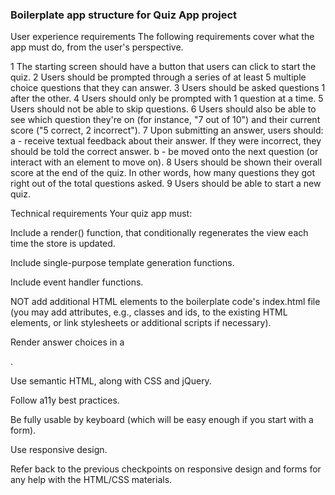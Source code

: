 ### Boilerplate app structure for Quiz App project

User experience requirements
The following requirements cover what the app must do, from the user's perspective.

1 The starting screen should have a button that users can click to start the quiz.
2 Users should be prompted through a series of at least 5 multiple choice questions that they can answer.
3 Users should be asked questions 1 after the other.
4 Users should only be prompted with 1 question at a time.
5 Users should not be able to skip questions.
6 Users should also be able to see which question they're on (for instance, "7 out of 10") and their current score ("5 correct, 2 incorrect").
7 Upon submitting an answer, users should:
a - receive textual feedback about their answer. If they were incorrect, they should be told the correct answer.
b - be moved onto the next question (or interact with an element to move on).
8 Users should be shown their overall score at the end of the quiz. In other words, how many questions they got right out of the total questions asked.
9 Users should be able to start a new quiz.

Technical requirements
Your quiz app must:

Include a render() function, that conditionally regenerates the view each time the store is updated.

Include single-purpose template generation functions.

Include event handler functions.

NOT add additional HTML elements to the boilerplate code's index.html file (you may add attributes, e.g., classes and ids, to the existing HTML elements, or link stylesheets or additional scripts if necessary).

Render answer choices in a <form>.

Use semantic HTML, along with CSS and jQuery.

Follow a11y best practices.

Be fully usable by keyboard (which will be easy enough if you start with a form).

Use responsive design.

Refer back to the previous checkpoints on responsive design and forms for any help with the HTML/CSS materials.

